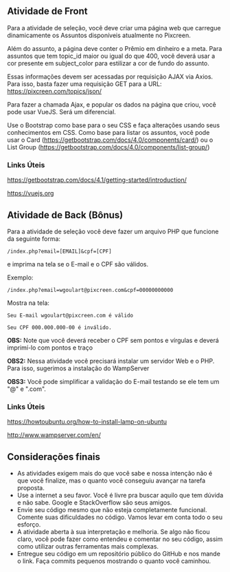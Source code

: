 ## Atividade de Front

Para a atividade de seleção, você deve criar uma página web que carregue
dinamicamente os Assuntos disponíveis atualmente no Pixcreen.

Além do assunto, a página deve conter o Prêmio em dinheiro e a meta.
Para assuntos que tem topic_id maior ou igual do que 400, você deverá usar a cor presente em subject_color para estilizar a cor de fundo do assunto.

Essas informações devem ser acessadas por requisição AJAX via Axios.
Para isso, basta fazer uma requisição GET para a URL: https://pixcreen.com/topics/json/

Para fazer a chamada Ajax, e popular os dados na página que criou, você pode usar VueJS. Será um diferencial.

Use o Bootstrap como base para o seu CSS e faça alterações usando seus conhecimentos em CSS.
Como base para listar os assuntos, você pode usar o Card (https://getbootstrap.com/docs/4.0/components/card/) ou o List Group (https://getbootstrap.com/docs/4.0/components/list-group/)

### Links Úteis
https://getbootstrap.com/docs/4.1/getting-started/introduction/

https://vuejs.org



## Atividade de Back (Bônus)

Para a atividade de seleção você deve fazer um arquivo PHP que funcione da seguinte forma:

```
/index.php?email=[EMAIL]&cpf=[CPF]
```

e imprima na tela se o E-mail e o CPF são válidos.

Exemplo:

```
/index.php?email=wgoulart@pixcreen.com&cpf=00000000000
```

Mostra na tela:

```
Seu E-mail wgoulart@pixcreen.com é válido

Seu CPF 000.000.000-00 é inválido.
```

**OBS:** Note que você deverá receber o CPF sem pontos e vírgulas e deverá imprimí-lo com pontos e traço

**OBS2:** Nessa atividade você precisará instalar um servidor Web e o PHP. Para isso, sugerimos a instalação do WampServer

**OBS3:** Você pode simplificar a validação do E-mail testando se ele tem um "@" e ".com".

### Links Úteis
https://howtoubuntu.org/how-to-install-lamp-on-ubuntu

http://www.wampserver.com/en/

## Considerações finais

- As atividades exigem mais do que você sabe e nossa intenção não é que você finalize, mas o quanto você conseguiu avançar na tarefa proposta.
- Use a internet a seu favor. Você é livre pra buscar aquilo que tem dúvida e não sabe. Google e StackOverflow são seus amigos.
- Envie seu código mesmo que não esteja completamente funcional. Comente suas dificuldades no código. Vamos levar em conta todo o seu esforço.
- A atividade  aberta à sua interpretação e melhoria. Se algo não ficou claro, você pode fazer como entendeu e comentar no seu código, assim como utilizar outras ferramentas mais complexas.
- Entregue seu código em um repositório público do GitHub e nos mande o link. Faça commits pequenos mostrando o quanto você caminhou.
